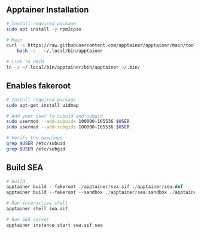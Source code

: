 <!-- ---
!-- title: ./self-evolving-agent/apptainer/README.md
!-- author: ywatanabe
!-- date: 2024-12-04 21:47:34
!-- --- -->


## Apptainer Installation

``` bash
# Install required package
sudo apt install -y rpm2cpio

# Main
curl -s https://raw.githubusercontent.com/apptainer/apptainer/main/tools/install-unprivileged.sh | \
    bash -s - ~/.local/bin/apptainer

# Link to PATH
ln -s ~/.local/bin/apptainer/bin/apptainer ~/.bin/
```

## Enables fakeroot

``` bash
# Install required package
sudo apt-get install uidmap

# Add your user to subuid and subgid
sudo usermod --add-subuids 100000-165536 $USER
sudo usermod --add-subgids 100000-165536 $USER

# Verify the mappings
grep $USER /etc/subuid
grep $USER /etc/subgid
```

## Build SEA

``` python
# Build
apptainer build --fakeroot ./apptainer/sea.sif ./apptainer/sea.def
apptainer build --fakeroot --sandbox ./apptainer/sea.sandbox ./apptainer/sea.def

# Run interactive shell
apptainer shell sea.sif

# Run SEA server
apptainer instance start sea.sif sea
```


